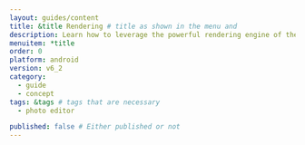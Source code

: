 ```yaml
---
layout: guides/content
title: &title Rendering # title as shown in the menu and 
description: Learn how to leverage the powerful rendering engine of the PhotoEditor SDK for Android and how to wire it with your own custom UI or no UI at all.
menuitem: *title
order: 0
platform: android
version: v6_2
category: 
  - guide
  - concept
tags: &tags # tags that are necessary
  - photo editor 

published: false # Either published or not 
---
```

